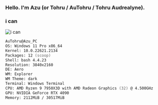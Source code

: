 ### Hello. I'm Azu (or Tohru / AuTohru / Tohru Audrealyne).
### i can
![i can](https://skillicons.dev/icons?i=cpp,discord,docker,py,vscode)

```zsh
AuTohru@Azu_PC
OS: Windows 11 Pro x86_64
Kernel: 10.0.22621.2134
Packages: 12 (scoop)
Shell: bash 4.4.23
Resolution: 3840x2160 
DE: Aero
WM: Explorer
WM Theme: dark
Terminal: Windows Terminal
CPU: AMD Ryzen 9 7950X3D with AMD Radeon Graphics (32) @ 4.500GHz 
GPU: NVIDIA GeForce RTX 4090 
Memory: 2112MiB / 30517MiB 
```                           
                                
                               
                                
